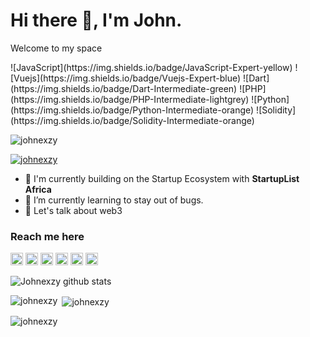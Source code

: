 # Hi there 👋, I'm John.

<p>Welcome to my space</p>
![JavaScript](https://img.shields.io/badge/JavaScript-Expert-yellow)
![Vuejs](https://img.shields.io/badge/Vuejs-Expert-blue)
![Dart](https://img.shields.io/badge/Dart-Intermediate-green)
![PHP](https://img.shields.io/badge/PHP-Intermediate-lightgrey)
![Python](https://img.shields.io/badge/Python-Intermediate-orange)
![Solidity](https://img.shields.io/badge/Solidity-Intermediate-orange)

<p align="left"> <img src="https://komarev.com/ghpvc/?username=johnexzy&label=Profile%20views&color=0e75b6&style=flat" alt="johnexzy" /> </p>
<p align="left"> <a href="https://github.com/ryo-ma/github-profile-trophy"><img src="https://github-profile-trophy.vercel.app/?username=johnexzy" alt="johnexzy" /></a> </p>

- 🏢 I'm currently building on the Startup Ecosystem with **StartupList Africa**
- 🌱 I’m currently learning to stay out of bugs.
- 👯 Let's talk about web3



### Reach me here

[<img src='https://cdn.jsdelivr.net/npm/simple-icons@3.0.1/icons/github.svg' alt='github' height='20'>](https://github.com/johnexzy)   [<img src='https://cdn.jsdelivr.net/npm/simple-icons@3.0.1/icons/linkedin.svg' alt='linkedin' height='20'>](https://www.linkedin.com/in/oba-john-a031aa1a5/)  [<img src='https://cdn.jsdelivr.net/npm/simple-icons@3.0.1/icons/facebook.svg' alt='facebook' height='20'>](https://www.facebook.com/john.oba.10)  [<img src='https://cdn.jsdelivr.net/npm/simple-icons@3.0.1/icons/instagram.svg' alt='instagram' height='20'>](https://www.instagram.com/john.oba/)  [<img src='https://cdn.jsdelivr.net/npm/simple-icons@3.0.1/icons/twitter.svg' alt='twitter' height='20'>](https://twitter.com/obajohn17)  [<img src='https://cdn.jsdelivr.net/npm/simple-icons@3.0.1/icons/stackoverflow.svg' alt='stackoverflow' height='20'>](https://stackoverflow.com/users/10541309/oba-john)


![Johnexzy github stats](https://github-readme-stats.vercel.app/api?username=johnexzy&count_private=true&show_icons=true&theme=radical)
<p><img align="left" src="https://github-readme-stats.vercel.app/api/top-langs?username=johnexzy&show_icons=true&locale=en&layout=compact" alt="johnexzy" /></p>

<p>&nbsp;<img align="center" src="https://github-readme-stats.vercel.app/api?username=johnexzy&show_icons=true&locale=en" alt="johnexzy" /></p>

<p><img align="center" src="https://github-readme-streak-stats.herokuapp.com/?user=johnexzy&" alt="johnexzy" /></p>
